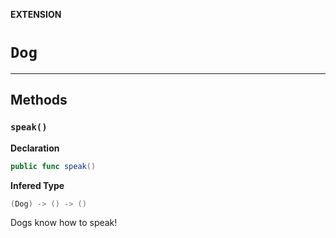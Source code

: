 **EXTENSION**
# `Dog`

--------------------



## Methods
### `speak()`

**Declaration**
```swift
public func speak()
```

**Infered Type**
```swift
(Dog) -> () -> ()
```

Dogs know how to speak!

